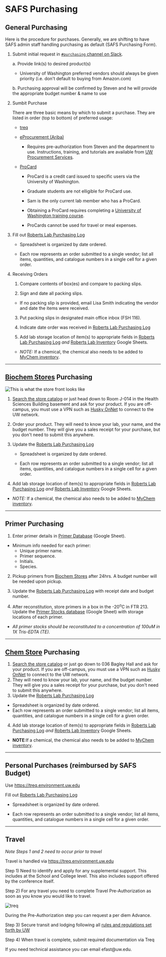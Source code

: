 # SAFS Purchasing

## General Purchasing

Here is the procedure for purchases. Generally, we are shifting to have SAFS admin staff handling purchasing as default (SAFS Purchasing Form).

1.  Submit initial request in [`#purchasing` channel on Slack](https://genefish.slack.com/messages/CDPNUMPFC/).

    a.  Provide link(s) to desired product(s)

    -   University of Washington preferred vendors should always be given priority (i.e. don't default to buying from Amazon.com)

    b.  Purchasing approval will be confirmed by Steven and he will provide the appropriate budget number & name to use

2.  Sumbit Purchase

    There are three basic means by which to submit a purchase. They are listed in order (top to bottom) of preferred usage:

    -   [treq](https://treq.environment.uw.edu)

    -   [eProcurement (Ariba)](https://ar.admin.washington.edu/AribaBuyer/uw/login.asp)

        -   Requires pre-authorization from Steven and the department to use. Instructions, training, and tutorials are available from [UW Procurement Services](http://finance.uw.edu/ps/).

    -   [ProCard](https://finance.uw.edu/ps/how-to-buy/procurement-card)

        -   ProCard is a credit card issued to specific users via the University of Washington.

        -   Graduate students are not elligible for ProCard use.

        -   Sam is the only current lab member who has a ProCard.

        -   Obtaining a ProCard requires completing a [University of Washington training course](http://f2.washington.edu/fm/ps/upcoming-events).

        -   ProCards cannot be used for travel or meal expenses.

3.  Fill out [Roberts Lab Purchasing Log](https://docs.google.com/spreadsheets/d/1DHXiiEzWhh0XHnEMvKz4TX10e69ErOWHv5Jo-ouk6x8/edit?usp=sharing)

    -   Spreadsheet is organized by date ordered.

    -   Each row represents an order submitted to a single vendor; list all items, quantities, and catalogue numbers in a single cell for a given order.

4.  Receiving Orders

    1.  Compare contents of box(es) and compare to packing slips.

    2.  Sign and date all packing slips.

    -   If no packing slip is provided, email Lisa Smith indicating the vendor and date the items were received.

    3.  Put packing slips in designated main office inbox (FSH 116).

    4.  Indicate date order was received in [Roberts Lab Purchasing Log](https://docs.google.com/spreadsheets/d/1DHXiiEzWhh0XHnEMvKz4TX10e69ErOWHv5Jo-ouk6x8/edit?usp=sharing)

    5.  Add lab storage location of item(s) to appropriate fields in [Roberts Lab Purchasing Log](https://docs.google.com/spreadsheets/d/1DHXiiEzWhh0XHnEMvKz4TX10e69ErOWHv5Jo-ouk6x8/edit?usp=sharing) <em>and</em> [Roberts Lab Inventory](https://github.com/RobertsLab/onboarding/wiki/Lab-Inventory) Google Sheets.

    -   <em>NOTE:</em> If a chemical, the chemical also needs to be added to [MyChem inventory](https://mychem.ehs.washington.edu/).

---
## [Biochem Stores](https://depts.washington.edu/biowww/pages/biochem-stores.shtml) Purchasing
![This is what the store front looks like](https://raw.githubusercontent.com/shellytrigg/shellytrigg.github.io/master/images/UWBiochemStore.jpg)

1. [Search the store catalog](http://128.95.12.98:88/stores/dataSearch.asp) or just head down to Room J-014 in the Health Sciences Building basement and ask for your product. If you are off-campus, you must use a VPN such as [Husky OnNet](https://itconnect.uw.edu/connect/uw-networks/about-husky-onnet/use-husky-onnet/) to connect to the UW network.

2. Order your product. They will need to know your lab, your name, and the budget number. They will give you a sales receipt for your purchase, but you don't need to submit this anywhere.

3. Update the [Roberts Lab Purchasing Log](https://docs.google.com/spreadsheets/d/1DHXiiEzWhh0XHnEMvKz4TX10e69ErOWHv5Jo-ouk6x8/edit?usp=sharing)

   - Spreadsheet is organized by date ordered.

   - Each row represents an order submitted to a single vendor; list all items, quantities, and catalogue numbers in a single cell for a given order.

4. Add lab storage location of item(s) to appropriate fields in [Roberts Lab Purchasing Log](https://docs.google.com/spreadsheets/d/1DHXiiEzWhh0XHnEMvKz4TX10e69ErOWHv5Jo-ouk6x8/edit?usp=sharing) <em>and</em> [Roberts Lab Inventory](https://github.com/RobertsLab/onboarding/wiki/Lab-Inventory) Google Sheets.

  - <em>NOTE:</em> If a chemical, the chemical also needs to be added to [MyChem inventory](https://mychem.ehs.washington.edu/).
---

## Primer Purchasing

1.  Enter primer details in [Primer Database](http://b.link/primer-database) (Google Sheet).

-   Minimum info needed for each primer:
    -   Unique primer name.
    -   Primer sequence.
    -   Initials.
    -   Species.

2.  Pickup primers from [Biochem Stores](https://depts.washington.edu/biowww/pages/biochem-stores.shtml) after 24hrs. A budget number will be needed upon pickup.

3.  Update the [Roberts Lab Purchasing Log](https://docs.google.com/spreadsheets/d/1DHXiiEzWhh0XHnEMvKz4TX10e69ErOWHv5Jo-ouk6x8/edit?usp=sharing) with receipt date and budget number.

4.  After reconstitution, store primers in a box in the -20<sup>o</sup>C in FTR 213. Update the [Primer Stocks database](http://b.link/primer-stocks) (Google Sheet) with storage locations of each primer.

-   *All primer stocks should be reconstituted to a concentration of 100uM in 1X Tris-EDTA (TE).*

------------------------------------------------------------------------

## [Chem Store](http://depts.washington.edu/chem/facilserv/stockroom/index.html) Purchasing

1.  [Search the store catalog](https://idp.u.washington.edu/idp/profile/SAML2/Redirect/SSO?execution=e1s1) or just go down to 036 Bagley Hall and ask for your product. If you are off-campus, you must use a VPN such as [Husky OnNet](https://itconnect.uw.edu/connect/uw-networks/about-husky-onnet/use-husky-onnet/) to connect to the UW network.
2.  They will need to know your lab, your name, and the budget number. They will give you a sales receipt for your purchase, but you don't need to submit this anywhere.
3.  Update the [Roberts Lab Purchasing Log](https://docs.google.com/spreadsheets/d/1DHXiiEzWhh0XHnEMvKz4TX10e69ErOWHv5Jo-ouk6x8/edit?usp=sharing)

-   Spreadsheet is organized by date ordered.
-   Each row represents an order submitted to a single vendor; list all items, quantities, and catalogue numbers in a single cell for a given order.

4.  Add lab storage location of item(s) to appropriate fields in [Roberts Lab Purchasing Log](https://docs.google.com/spreadsheets/d/1DHXiiEzWhh0XHnEMvKz4TX10e69ErOWHv5Jo-ouk6x8/edit?usp=sharing) <em>and</em> [Roberts Lab Inventory](https://github.com/RobertsLab/onboarding/wiki/Lab-Inventory) Google Sheets.

-   **NOTE**:If a chemical, the chemical also needs to be added to [MyChem inventory](https://mychem.ehs.washington.edu/).

------------------------------------------------------------------------

## Personal Purchases (reimbursed by SAFS Budget)

Use <https://treq.environment.uw.edu>

Fill out [Roberts Lab Purchasing Log](https://docs.google.com/spreadsheets/d/1DHXiiEzWhh0XHnEMvKz4TX10e69ErOWHv5Jo-ouk6x8/edit?usp=sharing)

-   Spreadsheet is organized by date ordered.

-   Each row represents an order submitted to a single vendor; list all items, quantities, and catalogue numbers in a single cell for a given order.

------------------------------------------------------------------------

## Travel

*Note Steps 1 and 2 need to occur prior to travel*

Travel is handled via <https://treq.environment.uw.edu>

Step 1) Need to identify and apply for any supplemental support. This includes at the School and College level. This also includes support offered by the conference itself.

Step 2) For any travel you need to complete Travel Pre-Authorization as soon as you know you would like to travel.

![treq](https://raw.githubusercontent.com/RobertsLab/resources/master/img/treq-pre.png)

During the Pre-Authorization step you can request a per diem Advance.

Step 3) Secure transit and lodging following all [rules and regulations set forth by UW](https://finance.uw.edu/travel/policies)

Step 4) When travel is complete, submit required documentation via Treq

If you need technical assistance you can email efast\@uw.edu.
